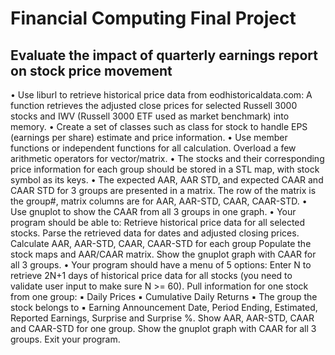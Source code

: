 # Financial Computing Final Project
## Evaluate the impact of quarterly earnings report on stock price movement
• Use liburl to retrieve historical price data from eodhistoricaldata.com: A function retrieves the adjusted close prices for selected Russell 3000 stocks and IWV (Russell 3000 ETF used as market benchmark) into memory.
• Create a set of classes such as class for stock to handle EPS (earnings per share) estimate and price information.
• Use member functions or independent functions for all calculation. Overload a few arithmetic operators for vector/matrix.
• The stocks and their corresponding price information for each group should be stored in a STL map, with stock symbol as its keys.
• The expected AAR, AAR STD, and expected CAAR and CAAR STD for 3 groups are presented in a matrix. The row of the matrix is the group#, matrix columns are
for AAR, AAR-STD, CAAR, CAAR-STD.
• Use gnuplot to show the CAAR from all 3 groups in one graph.
• Your program should be able to:
    Retrieve historical price data for all selected stocks. Parse the retrieved data for dates and adjusted closing prices.
    Calculate AAR, AAR-STD, CAAR, CAAR-STD for each group
    Populate the stock maps and AAR/CAAR matrix.
    Show the gnuplot graph with CAAR for all 3 groups.
• Your program should have a menu of 5 options:
    Enter N to retrieve 2N+1 days of historical price data for all stocks (you need to validate user input to make sure N >= 60).
    Pull information for one stock from one group:
▪ Daily Prices
▪ Cumulative Daily Returns
▪ The group the stock belongs to
▪ Earning Announcement Date, Period Ending, Estimated, Reported Earnings, Surprise and Surprise %.
    Show AAR, AAR-STD, CAAR and CAAR-STD for one group.
    Show the gnuplot graph with CAAR for all 3 groups.
    Exit your program.

